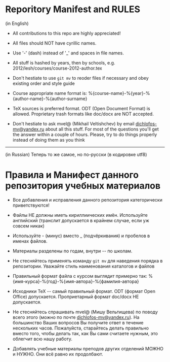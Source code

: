 Reporitory Manifest and RULES
=============================

(in English)

* All contributions to this repo are highly appreciated!

* All files should NOT have cyrillic names.

* Use '-' (dash) instead of '\_' and spaces in file names.

* All stuff is hashed by years, then by schools,
  e.g. 2012/lesh/courses/course-2012-author.tex

* Don't hestiate to use `git mv` to reoder files if necessary
  and obey existing order and style guide

* Course appropriate name format is:
%{course-name}-%{year}-%{author-name}-%{author-surname}

* TeX sources is preferred format. ODT (Open Document Format) is allowed.
  Proprietary trash formats like doc/docx are NOT accepted.

* Don't hestiate to ask mvel@ (Mikhail Veltishchev)
  by email dichlofos-mv@yandex.ru about all this stuff.
  For most of the questions you'll get the answer
  within a couple of hours. Please, try to do things
  properly instead of doing them as you think

-----

(in Russian)
Теперь то же самое, но по-русски (в кодировке utf8)

Правила и Манифест данного репозитория учебных материалов
=========================================================

* Все добавления и исправления данного репозитория
  категорически приветствуются!

* Файлы НЕ должны иметь кириллиических имён. Используйте английский
  (транслит допускается в крайнем случае, если уж совсем никак)

* Используйте - (минус) вместо _ (подчёркивания) и пробелов в именах файлов.

* Материалы разделены по годам, внутри -- по школам.

* Не стесняйтесь применять команду `git mv` для наведения
  порядка в репозитории. Уважайте стиль наименования каталогов
  и файлов
* Правильный формат файла с курсом выглядит примерно так:
  %{имя-курса}-%{год}-%{имя-автора}-%{фамилия-автора}

* Исходники TeX -- самый правильный формат. ODT (формат Open Office)
  допускается. Проприетарный формат doc/docx НЕ допускается.

* Не стесняйтесь спрашивать mvel@ (Мишу Вельтищева) по поводу всего
  этого (можно по почте dichlofos-mv@yandex.ru). На большинство
  Ваших вопросов Вы получите ответ в течение нескольких часов.
  Пожалуйста, старайтесь делать правильно вместо того, чтобы делать
  так, как Вы сами считаете нужным, это облегчит всю нашу работу.

* Добавлять учебные материалы преподов других отделений МОЖНО и НУЖНО.
  Они всё равно их продолбают.

